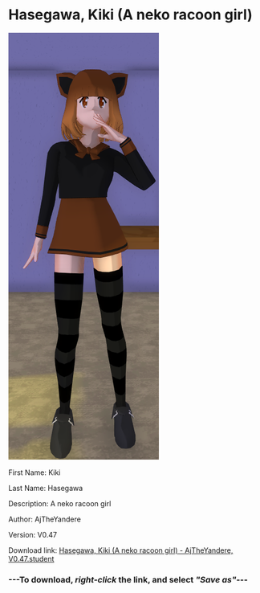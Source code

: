 # Hasegawa, Kiki (A neko racoon girl)

<img src="https://raw.githubusercontent.com/Arbiter1223/Daigaku-Gurashi-Custom-Students/master/Students/Files/Hasegawa%2C%20Kiki%20(A%20neko%20racoon%20girl).png" title="Hasegawa, Kiki (A neko racoon girl) - AjTheYandere, V0.47">

First Name: Kiki

Last Name: Hasegawa

Description: A neko racoon girl

Author: AjTheYandere

Version: V0.47

Download link: <a href="https://raw.githubusercontent.com/Arbiter1223/Daigaku-Gurashi-Custom-Students/master/Students/Files/Hasegawa%2C%20Kiki%20(A%20neko%20racoon%20girl)%20-%20AjTheYandere%2C%20V0.47.student">Hasegawa, Kiki (A neko racoon girl) - AjTheYandere, V0.47.student</a>

### ---**To download, _right-click_ the link, and select _"Save as"_**---
